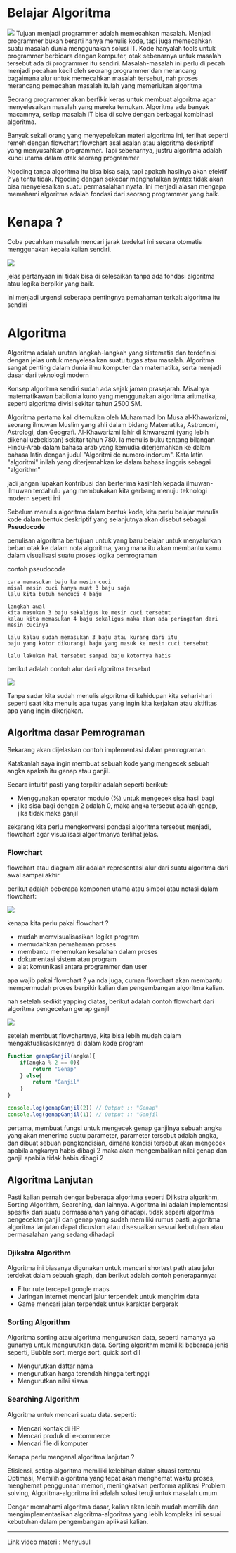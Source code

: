 # Belajar Algoritma
<img src="./asset/algoritma.png">
Tujuan menjadi programmer adalah memecahkan masalah. Menjadi programmer bukan berarti hanya menulis kode, tapi juga memecahkan suatu masalah dunia menggunakan solusi IT. Kode hanyalah tools untuk programmer berbicara dengan komputer, otak sebenarnya untuk masalah tersebut ada di programmer itu sendiri. Masalah-masalah ini perlu di pecah menjadi pecahan kecil oleh seorang programmer dan merancang bagaimana alur untuk memecahkan masalah tersebut, nah proses merancang pemecahan masalah itulah yang memerlukan algoritma

Seorang programmer akan berfikir keras untuk membuat algoritma agar menyelesaikan masalah yang mereka temukan. Algoritma ada banyak macamnya, setiap masalah IT bisa di solve dengan berbagai kombinasi algoritma. 

Banyak sekali orang yang menyepelekan materi algoritma ini, terlihat seperti remeh dengan flowchart flowchart asal asalan atau algoritma deskriptif yang menyusahkan programmer. Tapi sebenarnya, justru algoritma adalah kunci utama dalam otak seorang programmer

Ngoding tanpa algoritma itu bisa bisa saja, tapi apakah hasilnya akan efektif ? ya tentu tidak. Ngoding dengan sekedar menghafalkan syntax tidak akan bisa menyelesaikan suatu permasalahan nyata. Ini menjadi alasan mengapa memahami algoritma adalah fondasi dari seorang programmer yang baik.

# Kenapa ? 
Coba pecahkan masalah mencari jarak terdekat ini secara otomatis menggunakan kepala kalian sendiri. 

<img src="./asset/ShortestPath.png">

jelas pertanyaan ini tidak bisa di selesaikan tanpa ada fondasi algoritma atau logika berpikir yang baik.

ini menjadi urgensi seberapa pentingnya pemahaman terkait algoritma itu sendiri

# Algoritma
Algoritma adalah urutan langkah-langkah yang sistematis dan terdefinisi dengan jelas untuk menyelesaikan suatu tugas atau masalah. Algoritma sangat penting dalam dunia ilmu komputer dan matematika, serta menjadi dasar dari teknologi modern

Konsep algoritma sendiri sudah ada sejak jaman prasejarah. Misalnya matematikawan babilonia kuno yang menggunakan algoritma aritmatika, seperti algoritma divisi sekitar tahun 2500 SM. 

Algoritma pertama kali ditemukan oleh Muhammad Ibn Musa al-Khawarizmi, seorang ilmuwan Muslim yang ahli dalam bidang Matematika, Astronomi, Astrologi, dan Geografi. Al-Khawarizmi lahir di khwarezmi (yang lebih dikenal uzbekistan) sekitar tahun 780. Ia menulis buku tentang bilangan Hindu-Arab dalam bahasa arab yang kemudia diterjemahkan ke dalam bahasa latin dengan judul "Algoritmi de numero indorum". Kata latin "algoritmi" inilah yang diterjemahkan ke dalam bahasa inggris sebagai "algorithm"

jadi jangan lupakan kontribusi dan berterima kasihlah kepada ilmuwan-ilmuwan terdahulu yang membukakan kita gerbang menuju teknologi modern seperti ini 

Sebelum menulis algoritma dalam bentuk kode, kita perlu belajar menulis kode dalam bentuk deskriptif yang selanjutnya akan disebut sebagai <b>Pseudocode</b>

penulisan algoritma bertujuan untuk yang baru belajar untuk menyalurkan beban otak ke dalam nota algoritma, yang mana itu akan membantu kamu dalam visualisasi suatu proses logika pemrograman

contoh pseudocode

```
cara memasukan baju ke mesin cuci
misal mesin cuci hanya muat 3 baju saja
lalu kita butuh mencuci 4 baju

langkah awal
kita masukan 3 baju sekaligus ke mesin cuci tersebut
kalau kita memasukan 4 baju sekaligus maka akan ada peringatan dari mesin cucinya

lalu kalau sudah memasukan 3 baju atau kurang dari itu
baju yang kotor dikurangi baju yang masuk ke mesin cuci tersebut

lalu lakukan hal tersebut sampai baju kotornya habis
```

berikut adalah contoh alur dari algoritma tersebut 

<img src="./asset/flow.png">

Tanpa sadar kita sudah menulis algoritma di kehidupan kita sehari-hari seperti saat kita menulis apa tugas yang ingin kita kerjakan atau aktifitas apa yang ingin dikerjakan.

## Algoritma dasar Pemrograman
Sekarang akan dijelaskan contoh implementasi dalam pemrograman.

Katakanlah saya ingin membuat sebuah kode yang mengecek sebuah angka apakah itu genap atau ganjil. 

Secara intuitif pasti yang terpikir adalah seperti berikut: 
- Menggunakan operator modulo (%) untuk mengecek sisa hasil bagi
- jika sisa bagi dengan 2 adalah 0, maka angka tersebut adalah genap, jika tidak maka ganjil 

sekarang kita perlu mengkonversi pondasi algoritma tersebut menjadi, flowchart agar visualisasi algoritmanya terlihat jelas.

### Flowchart 
flowchart atau diagram alir adalah representasi alur dari suatu algoritma dari awal sampai akhir 

berikut adalah beberapa komponen utama atau simbol atau notasi dalam flowchart:

<img src="./asset/simboldasar.jpg">

kenapa kita perlu pakai flowchart ? 
- mudah memvisualisasikan logika program
- memudahkan pemahaman proses
- membantu menemukan kesalahan dalam proses
- dokumentasi sistem atau program
- alat komunikasi antara programmer dan user

apa wajib pakai flowchart ? ya nda juga, cuman flowchart akan membantu mempermudah proses berpikir kalian dan pengembangan algoritma kalian.

nah setelah sedikit yapping diatas, berikut adalah contoh flowchart dari algoritma pengecekan genap ganjil 

<img src="./asset/flowgenap.drawio.png">

setelah membuat flowchartnya, kita bisa lebih mudah dalam mengaktualisasikannya di dalam kode program

``` javascript
function genapGanjil(angka){
    if(angka % 2 == 0){
        return "Genap"
    } else{
        return "Ganjil"
    }
}

console.log(genapGanjil(2)) // Output :: "Genap"
console.log(genapGanjil(1)) // Output :: "Ganjil

```

pertama, membuat fungsi untuk mengecek genap ganjilnya sebuah angka yang akan menerima suatu parameter, parameter tersebut adalah angka, dan dibuat sebuah pengkondisian, dimana kondisi tersebut akan mengecek apabila angkanya habis dibagi 2 maka akan mengembalikan nilai genap dan ganjil apabila tidak habis dibagi 2 


## Algoritma Lanjutan
Pasti kalian pernah dengar beberapa algoritma seperti Djikstra algorithm, Sorting Algorithm, Searching, dan lainnya. Algoritma ini adalah implementasi spesifik dari suatu permasalahan yang dihadapi. tidak seperti algoritma pengecekan ganjil dan genap yang sudah memiliki rumus pasti, algoritma algoritma lanjutan dapat dicustom atau disesuaikan sesuai kebutuhan atau permasalahan yang sedang dihadapi

### Djikstra Algorithm 
Algoritma ini biasanya digunakan untuk mencari shortest path atau jalur terdekat dalam sebuah graph, dan berikut adalah contoh penerapannya: 
- Fitur rute tercepat google maps
- Jaringan internet mencari jalur terpendek untuk mengirim data
- Game mencari jalan terpendek untuk karakter bergerak
### Sorting Algorithm
Algoritma sorting atau algoritma mengurutkan data, seperti namanya ya gunanya untuk mengurutkan data. Sorting algorithm memiliki beberapa jenis seperti, Bubble sort, merge sort, quick sort dll 
- Mengurutkan daftar nama
- mengurutkan harga terendah hingga tertinggi
- Mengurutkan nilai siswa

### Searching Algorithm 
Algoritma untuk mencari suatu data.
seperti: 
- Mencari kontak di HP
- Mencari produk di e-commerce
- Mencari file di komputer

Kenapa perlu mengenal algoritma lanjutan ? 

Efisiensi, setiap algoritma memiliki kelebihan dalam situasi tertentu
Optimasi, Memilih algoritma yang tepat akan menghemat waktu proses, menghemat penggunaan memori, meningkatkan performa aplikasi
Problem solving, Algoritma-algoritma ini adalah solusi teruji untuk masalah umum.

Dengar memahami algoritma dasar, kalian akan lebih mudah memilih dan mengimplementasikan algoritma-algoritma yang lebih kompleks ini sesuai kebutuhan dalam pengembangan aplikasi kalian. 

---
Link video materi : Menyusul